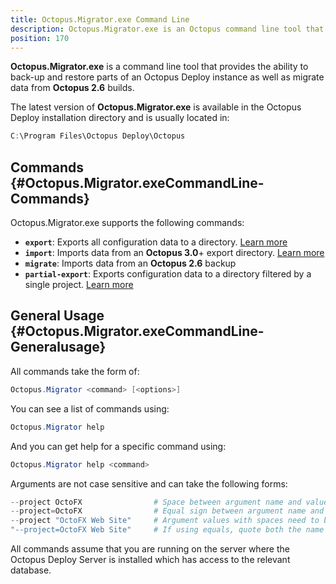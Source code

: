 ```yaml
---
title: Octopus.Migrator.exe Command Line
description: Octopus.Migrator.exe is an Octopus command line tool that provides the ability to back-up and restore parts of an Octopus Deploy instance as well as migrate data from 2.6 builds.
position: 170
---
```


**Octopus.Migrator.exe** is a command line tool that provides the ability to back-up and restore parts of an Octopus Deploy instance as well as migrate data from **Octopus 2.6** builds.

The latest version of **Octopus.Migrator.exe** is available in the Octopus Deploy installation directory and is usually located in:

```powershell
C:\Program Files\Octopus Deploy\Octopus
```

## Commands {#Octopus.Migrator.exeCommandLine-Commands}

Octopus.Migrator.exe supports the following commands:

- **`export`**: Exports all configuration data to a directory. [Learn more](/docs/api-and-integration/octopus.migrator.exe-command-line/export.md)
- **`import`**: Imports data from an **Octopus 3.0**+ export directory. [Learn more](/docs/api-and-integration/octopus.migrator.exe-command-line/import.md)
- **`migrate`**: Imports data from an **Octopus 2.6** backup
- **`partial-export`**: Exports configuration data to a directory filtered by a single project. [Learn more](/docs/api-and-integration/octopus.migrator.exe-command-line/partial-export.md)

## General Usage {#Octopus.Migrator.exeCommandLine-Generalusage}

All commands take the form of:

```powershell
Octopus.Migrator <command> [<options>]
```

You can see a list of commands using:

```powershell
Octopus.Migrator help
```

And you can get help for a specific command using:

```powershell
Octopus.Migrator help <command>
```

Arguments are not case sensitive and can take the following forms:

```powershell
--project OctoFX                # Space between argument name and value
--project=OctoFX                # Equal sign between argument name and value
--project "OctoFX Web Site"     # Argument values with spaces need to be quoted
"--project=OctoFX Web Site"     # If using equals, quote both the name and value, not just the value
```

All commands assume that you are running on the server where the Octopus Deploy Server is installed which has access to the relevant database.
